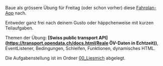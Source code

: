 Baue als grössere Übung für Freitag (oder schon vorher) diese [Fahrplan-App](http://interaktivemedien.nickschnee.ch/fahrplan/) nach.

Entweder ganz frei nach deinem Gusto oder häppchenweise mit kurzen Teilaufgaben.

Themen der Übung: **[Swiss public transport API] (https://transport.opendata.ch/docs.html(Reale ÖV-Daten in Echtzeit))**, EventListener, Bedingungen, Schleifen, Funktionen, dynamisches HTML.

Die Aufgabenstellung ist im Ordner [00_Liesmich](https://github.com/Interaktive-Medien/im2/tree/main/30_Fahrplan-App/00_Liesmich) abgelegt.

